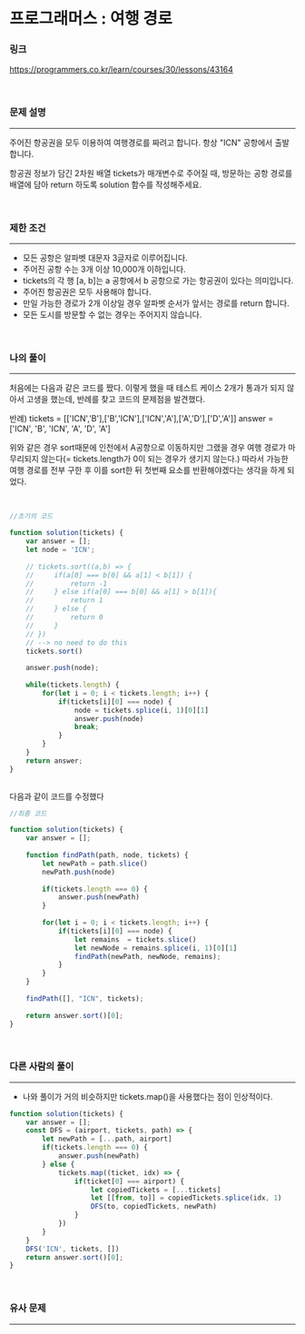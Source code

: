 프로그래머스 : 여행 경로
===
### 링크
https://programmers.co.kr/learn/courses/30/lessons/43164

<br>

### 문제 설명
---
주어진 항공권을 모두 이용하여 여행경로를 짜려고 합니다. 항상 "ICN" 공항에서 출발합니다.

항공권 정보가 담긴 2차원 배열 tickets가 매개변수로 주어질 때, 방문하는 공항 경로를 배열에 담아 return 하도록 solution 함수를 작성해주세요.

<br>

### 제한 조건
---
- 모든 공항은 알파벳 대문자 3글자로 이루어집니다.
- 주어진 공항 수는 3개 이상 10,000개 이하입니다.
- tickets의 각 행 [a, b]는 a 공항에서 b 공항으로 가는 항공권이 있다는 의미입니다.
- 주어진 항공권은 모두 사용해야 합니다.
- 만일 가능한 경로가 2개 이상일 경우 알파벳 순서가 앞서는 경로를 return 합니다.
- 모든 도시를 방문할 수 없는 경우는 주어지지 않습니다.
<br>


### 나의 풀이
---
처음에는 다음과 같은 코드를 짰다. 이렇게 했을 때 테스트 케이스 2개가 통과가 되지 않아서 고생을 했는데, 반례를 찾고 코드의 문제점을 발견했다.

반례)
tickets = [['ICN','B'],['B','ICN'],['ICN','A'],['A','D'],['D','A']]
answer = ['ICN', 'B', 'ICN', 'A', 'D', 'A']

위와 같은 경우 sort때문에 인천에서 A공항으로 이동하지만 그랬을 경우 여행 경로가 마무리되지 않는다(= tickets.length가 0이 되는 경우가 생기지 않는다.) 따라서 가능한 여행 경로를 전부 구한 후 이를 sort한 뒤 첫번째 요소를 반환해야겠다는 생각을 하게 되었다.

<br>

```js
//초기의 코드

function solution(tickets) {
    var answer = [];
    let node = 'ICN';
    
    // tickets.sort((a,b) => {
    //     if(a[0] === b[0] && a[1] < b[1]) {
    //         return -1
    //     } else if(a[0] === b[0] && a[1] > b[1]){
    //         return 1
    //     } else {
    //         return 0
    //     }
    // })
    // --> no need to do this
    tickets.sort()
    
    answer.push(node);
    
    while(tickets.length) {
        for(let i = 0; i < tickets.length; i++) {
            if(tickets[i][0] === node) {
                node = tickets.splice(i, 1)[0][1] 
                answer.push(node)
                break;
            }
        }
    }
    return answer;
}
 
```
다음과 같이 코드를 수정했다
```js
//최종 코드

function solution(tickets) {
    var answer = [];
    
    function findPath(path, node, tickets) {
        let newPath = path.slice()
        newPath.push(node)
        
        if(tickets.length === 0) {
            answer.push(newPath)
        }
        
        for(let i = 0; i < tickets.length; i++) {
            if(tickets[i][0] === node) {
                let remains  = tickets.slice()
                let newNode = remains.splice(i, 1)[0][1]
                findPath(newPath, newNode, remains);
            }
        }
    }
    
    findPath([], "ICN", tickets);
    
    return answer.sort()[0];
}
```
<br>

### 다른 사람의 풀이
---
- 나와 풀이가 거의 비슷하지만 tickets.map()을 사용했다는 점이 인상적이다.

```js
function solution(tickets) {
    var answer = [];
    const DFS = (airport, tickets, path) => {
        let newPath = [...path, airport]
        if(tickets.length === 0) {
            answer.push(newPath)
        } else {
            tickets.map((ticket, idx) => {
                if(ticket[0] === airport) {
                    let copiedTickets = [...tickets]
                    let [[from, to]] = copiedTickets.splice(idx, 1)
                    DFS(to, copiedTickets, newPath)
                }
            })
        }
    }
    DFS('ICN', tickets, [])
    return answer.sort()[0];
}
```

<br>

### 유사 문제
---

<br>
